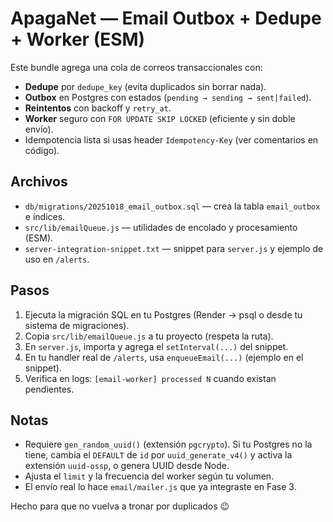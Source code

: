 # ApagaNet — Email Outbox + Dedupe + Worker (ESM)

Este bundle agrega una cola de correos transaccionales con:
- **Dedupe** por `dedupe_key` (evita duplicados sin borrar nada).
- **Outbox** en Postgres con estados (`pending → sending → sent|failed`).
- **Reintentos** con backoff y `retry_at`.
- **Worker** seguro con `FOR UPDATE SKIP LOCKED` (eficiente y sin doble envío).
- Idempotencia lista si usas header `Idempotency-Key` (ver comentarios en código).

## Archivos
- `db/migrations/20251018_email_outbox.sql` — crea la tabla `email_outbox` e índices.
- `src/lib/emailQueue.js` — utilidades de encolado y procesamiento (ESM).
- `server-integration-snippet.txt` — snippet para `server.js` y ejemplo de uso en `/alerts`.

## Pasos
1. Ejecuta la migración SQL en tu Postgres (Render → psql o desde tu sistema de migraciones).
2. Copia `src/lib/emailQueue.js` a tu proyecto (respeta la ruta).
3. En `server.js`, importa y agrega el `setInterval(...)` del snippet.
4. En tu handler real de `/alerts`, usa `enqueueEmail(...)` (ejemplo en el snippet).
5. Verifica en logs: `[email-worker] processed N` cuando existan pendientes.

## Notas
- Requiere `gen_random_uuid()` (extensión `pgcrypto`). Si tu Postgres no la tiene, cambia el `DEFAULT` de `id` por `uuid_generate_v4()` y activa la extensión `uuid-ossp`, o genera UUID desde Node.
- Ajusta el `limit` y la frecuencia del worker según tu volumen.
- El envío real lo hace `email/mailer.js` que ya integraste en Fase 3.

Hecho para que no vuelva a tronar por duplicados 😉

